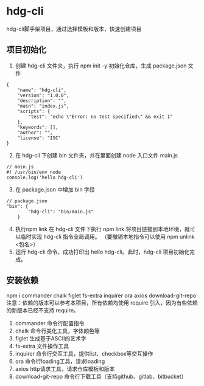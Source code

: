 # hdg-cli
hdg-cli脚手架项目，通过选择模板和版本，快速创建项目

## 项目初始化
1. 创建 hdg-cli 文件夹，执行 npm init -y 初始化仓库，生成 package.json 文件
```
{
    "name": "hdg-cli",
    "version": "1.0.0",
    "description": "",
    "main": "index.js",
    "scripts": {
        "test": "echo \"Error: no test specified\" && exit 1"
    },
    "keywords": [],
    "author": "",
    "license": "ISC"
}
```
2. 在 hdg-cli 下创建 bin 文件夹，并在里面创建 node 入口文件 main.js
```
// main.js
#! /usr/bin/env node
console.log('hello hdg-cli')
```
3. 在 package.json 中增加 bin 字段
```
// package.json
"bin": {
        "hdg-cli": "bin/main.js"
    }
```
4. 执行npm link
在 hdg-cli 文件下执行 npm link 将项目链接到本地环境，就可以临时实现 hdg-cli 指令全局调用。
（要撤销本地指令可以使用 npm unlink <包名>）
5. 运行 hdg-cli 命令，成功打印出 hello hdg-cli。此时，hdg-cli 项目初始化完成。
## 安装依赖
npm i commander chalk figlet fs-extra inquirer ora axios download-git-repo
注意：依赖的版本可以参考本项目，所有依赖均使用 require 引入，因为有些依赖的新版本已经不支持 require。
1. commander 命令行配置指令
2. chalk 命令行美化工具，字体颜色等
3. figlet 生成基于ASCII的艺术字
4. fs-extra 文件操作工具
5. inquirer 命令行交互工具，提供list、checkbox等交互操作
6. ora 命令行loading工具，请求loading
7. axios http请求工具，请求仓库模板和版本
8. download-git-repo 命令行下载工具（支持github、gitlab、bitbucket）
